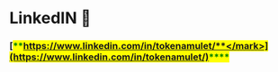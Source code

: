 # LinkedIN 🚀

### [<mark style="color:green;">**https://www.linkedin.com/in/tokenamulet/**</mark>](https://www.linkedin.com/in/tokenamulet/)<mark style="color:green;">****</mark>
